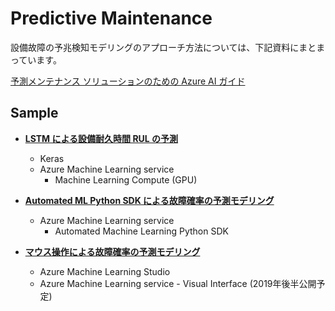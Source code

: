 # Predictive Maintenance

設備故障の予兆検知モデリングのアプローチ方法については、下記資料にまとまっています。

[予測メンテナンス ソリューションのための Azure AI ガイド](https://docs.microsoft.com/ja-jp/azure/machine-learning/team-data-science-process/cortana-analytics-playbook-predictive-maintenance)

## Sample

- [**LSTM による設備耐久時間 RUL の予測**](./lstm-RUL-predicitno)
    - Keras
    - Azure Machine Learning service
        - Machine Learning Compute (GPU)
- [**Automated ML Python SDK による故障確率の予測モデリング**](./classificatinon-Status-prediction)
    - Azure Machine Learning service
        - Automated Machine Learning Python SDK

- [**マウス操作による故障確率の予測モデリング**](./Visual-Status-prediction)
    - Azure Machine Learning Studio 
    - Azure Machine Learning service - Visual Interface  (2019年後半公開予定)

